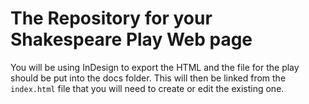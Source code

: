 # The Repository for your Shakespeare Play Web page

You will be using InDesign to export the HTML and the file for the play should be put into the docs folder. This will then be linked from the `index.html` file that you will need to create or edit the existing one.
